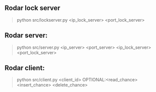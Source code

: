 ## Rodar lock server
> python src/lockserver.py <ip_lock_server> <port_lock_server>

## Rodar server:
 > python src/server.py <ip_server> <port_server> <ip_lock_server> <port_lock_server>

## Rodar client:
 > python src/client.py <client_id> OPTIONAL:<read_chance> <insert_chance> <delete_chance>